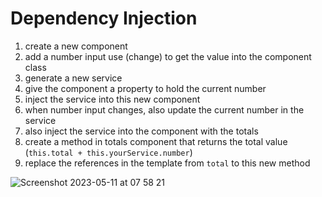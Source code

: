 # Dependency Injection

1. create a new component
2. add a number input
    use (change) to get the value into the component class
3. generate a new service
4. give the component a property to hold the current number
5. inject the service into this new component
6. when number input changes, also update the current number in the service
7. also inject the service into the component with the totals
8. create a method in totals component that returns the total value (`this.total + this.yourService.number`)
9. replace the references in the template from `total` to this new method

![Screenshot 2023-05-11 at 07 58 21](https://github.com/reconcept-developers/intro-into-angular-assignments/assets/8514342/c954a74e-f2cb-41de-b887-53de16892ed9)
